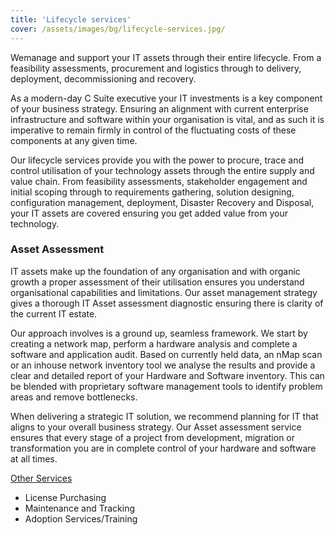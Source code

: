 ```yaml
---
title: 'Lifecycle services'
cover: /assets/images/bg/lifecycle-services.jpg/
---
```


Wemanage and support your IT assets through their entire lifecycle. From a feasibility assessments, procurement and logistics through to delivery, deployment, decommissioning and recovery.


As a modern-day C Suite executive your IT investments is a key component of your business strategy. Ensuring an alignment with current enterprise infrastructure and software within your organisation is vital, and as such it is imperative to remain firmly in control of the fluctuating costs of these components at any given time. 


Our lifecycle services provide you with the power to procure, trace and control utilisation of your technology assets through the entire supply and value chain. From feasibility assessments, stakeholder engagement and initial scoping through to requirements gathering, solution designing, configuration management, deployment, Disaster Recovery and Disposal, your IT assets are covered ensuring you get added value from your technology.

### Asset Assessment

IT assets make up the foundation of any organisation and with organic growth a proper assessment of their utilisation ensures you understand organisational capabilities and limitations. Our asset management strategy gives a thorough IT Asset assessment diagnostic ensuring there is clarity of the current IT estate.

Our approach involves is a ground up, seamless framework. We start by creating a network map, perform a hardware analysis and complete a software and application audit. Based on currently held data, an nMap scan or an inhouse network inventory tool we analyse the results and provide a clear and detailed report of your Hardware and Software inventory. This can be blended with proprietary software management tools to identify problem areas and remove bottlenecks.


When delivering a strategic IT solution, we recommend planning for IT that aligns to your overall business strategy. Our Asset assessment service ensures that every stage of a project from development, migration or transformation you are in complete control of your hardware and software at all times.

<u>Other Services</u>

*	License Purchasing
*	Maintenance and Tracking
*	Adoption Services/Training

